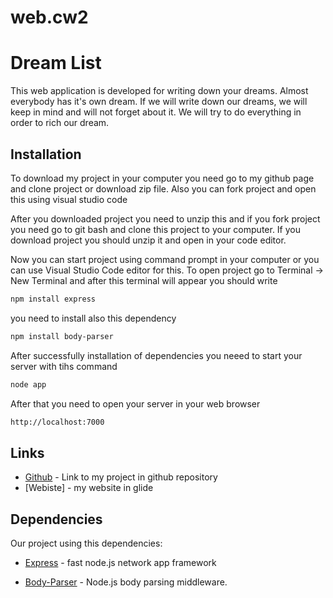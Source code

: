 # web.cw2
# Dream List
This web application is developed for writing down your dreams. Almost everybody has it's own dream. If we will write down our dreams, we will keep in mind and will not forget about it. We will try to do everything in order to rich our dream. 
## Installation
To download my project in your computer you need go to my github page and clone project or download zip file. Also you can fork project and open this using visual studio code

After you downloaded project you need to unzip this and if you fork project you need go to git bash and clone this project to your computer.
If you download project you should unzip it and open in your code editor.

Now you can start project using command prompt in your computer or you can use Visual Studio Code editor for this. To open project go to Terminal -> New Terminal and after this terminal will appear you should write
```sh
npm install express
```
you need to install also this dependency
```sh
npm install body-parser
```
After successfully installation of dependencies you neeed to start your server with tihs command
```sh
node app
```
After that you need to open your server in your web browser
```sh
http://localhost:7000
```

## Links

- [Github] - Link to my project in github repository
- [Webiste] - my website in glide

## Dependencies

Our project using this dependencies:

- [Express] - fast node.js network app framework
- [Body-Parser] - Node.js body parsing middleware.

   [express]: <http://expressjs.com>
   [Body-Parser]: <https://github.com/expressjs/body-parser>
   [Github]: <https://github.com/00010063/web.cw2>
